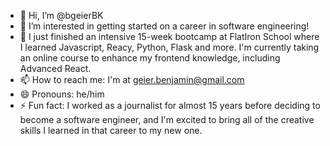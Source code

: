 - 👋 Hi, I’m @bgeierBK
- 👀 I’m interested in getting started on a career in software engineering!
- 🌱 I just finished an intensive 15-week bootcamp at FlatIron School where I learned Javascript, Reacy, Python, Flask and more. I'm currently taking an online course to enhance my frontend knowledge, including Advanced React.
- 📫 How to reach me: I'm at geier.benjamin@gmail.com
- 😄 Pronouns: he/him
- ⚡ Fun fact: I worked as a journalist for almost 15 years before deciding to become a software engineer, and I'm excited to bring all of the creative skills I learned in that career to my new one.

<!---
bgeierBK/bgeierBK is a ✨ special ✨ repository because its `README.md` (this file) appears on your GitHub profile.
You can click the Preview link to take a look at your changes.
--->
